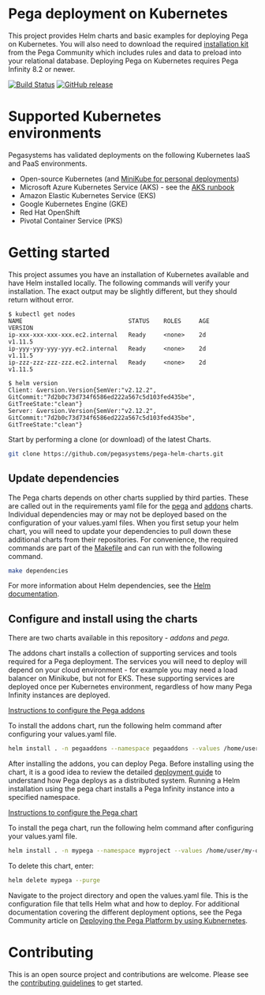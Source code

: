 # Pega deployment on Kubernetes

This project provides Helm charts and basic examples for deploying Pega on Kubernetes. You will also need to download the required [installation kit](https://community.pega.com/knowledgebase/products/platform/deploy) from the Pega Community which includes rules and data to preload into your relational database. Deploying Pega on Kubernetes requires Pega Infinity 8.2 or newer.

[![Build Status](https://travis-ci.org/pegasystems/pega-helm-charts.svg?branch=master)](https://travis-ci.org/pegasystems/pega-helm-charts)
[![GitHub release](https://img.shields.io/github/release/pegasystems/pega-helm-charts.svg)](https://github.com/pegasystems/pega-helm-charts/releases)

# Supported Kubernetes environments

Pegasystems has validated deployments on the following Kubernetes IaaS and PaaS environments.

* Open-source Kubernetes (and [MiniKube for personal deployments](docs/RUNBOOK_MINIKUBE.md))
* Microsoft Azure Kubernetes Service (AKS) - see the [AKS runbook](docs/Deploying-Pega-on-AKS.md)
* Amazon Elastic Kubernetes Service (EKS)
* Google Kubernetes Engine (GKE)
* Red Hat OpenShift
* Pivotal Container Service (PKS)

# Getting started

This project assumes you have an installation of Kubernetes available and have Helm installed locally.  The following commands will verify your installation.  The exact output may be slightly different, but they should return without error.  
```console
$ kubectl get nodes
NAME                              STATUS    ROLES     AGE       VERSION
ip-xxx-xxx-xxx-xxx.ec2.internal   Ready     <none>    2d        v1.11.5
ip-yyy-yyy-yyy-yyy.ec2.internal   Ready     <none>    2d        v1.11.5
ip-zzz-zzz-zzz-zzz.ec2.internal   Ready     <none>    2d        v1.11.5

$ helm version
Client: &version.Version{SemVer:"v2.12.2", GitCommit:"7d2b0c73d734f6586ed222a567c5d103fed435be", GitTreeState:"clean"}
Server: &version.Version{SemVer:"v2.12.2", GitCommit:"7d2b0c73d734f6586ed222a567c5d103fed435be", GitTreeState:"clean"}
```

Start by performing a clone (or download) of the latest Charts.

```bash
git clone https://github.com/pegasystems/pega-helm-charts.git
```

## Update dependencies

The Pega charts depends on other charts supplied by third parties.  These are called out in the requirements yaml file for the [pega](charts/pega/requirements.yaml) and [addons](charts/addons/requirements.yaml) charts.  Individual dependencies may or may not be deployed based on the configuration of your values.yaml files.  When you first setup your helm chart, you will need to update your dependencies to pull down these additional charts from their repositories.  For convenience, the required commands are part of the [Makefile](Makefile) and can run with the following command.

```bash
make dependencies
```

For more information about Helm dependencies, see the [Helm documentation](https://helm.sh/docs/helm/#helm-dependency).

## Configure and install using the charts

There are two charts available in this repository - *addons* and *pega*. 

The addons chart installs a collection of supporting services and tools required for a Pega deployment.  The services you will need to deploy will depend on your cloud environment - for example you may need a load balancer on Minikube, but not for EKS. These supporting services are deployed once per Kubernetes environment, regardless of how many Pega Infinity instances are deployed.

[Instructions to configure the Pega addons](charts/addons/README.md)

To install the addons chart, run the following helm command after configuring your values.yaml file.

```bash
helm install . -n pegaaddons --namespace pegaaddons --values /home/user/my-overridden-values.yaml
```

After installing the addons, you can deploy Pega. Before installing using the chart, it is a good idea to review the detailed [deployment guide](https://community.pega.com/knowledgebase/articles/deploying-pega-platform-using-kubernetes) to understand how Pega deploys as a distributed system. Running a Helm installation using the pega chart installs a Pega Infinity instance into a specified namespace.  

[Instructions to configure the Pega chart](charts/pega/README.md)

To install the pega chart, run the following helm command after configuring your values.yaml file.

```bash
helm install . -n mypega --namespace myproject --values /home/user/my-overridden-values.yaml
```

To delete this chart, enter:

```bash
helm delete mypega --purge
```

Navigate to the project directory and open the values.yaml file.  This is the configuration file that tells Helm what and how to deploy.  For additional documentation covering the different deployment options, see the Pega Community article on [Deploying the Pega Platform by using Kubnernetes](https://community.pega.com/knowledgebase/articles/deploying-pega-platform-using-kubernetes).

# Contributing

This is an open source project and contributions are welcome.  Please see the [contributing guidelines](./CONTRIBUTING.md) to get started.
